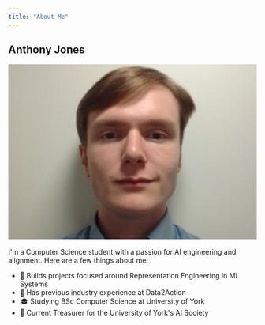 ```yaml
---
title: "About Me"
---
```


## Anthony Jones ##

![Portrait Image](/images/portrait_wide.png)

I'm a Computer Science student with a passion for AI engineering and alignment.
Here are a few things about me:

- 🔧 Builds projects focused around Representation Engineering in ML Systems
- 💼 Has previous industry experience at Data2Action
- 🎓 Studying BSc Computer Science at University of York
- 🤖 Current Treasurer for the University of York's AI Society
